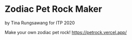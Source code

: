 # Zodiac Pet Rock Maker
by Tina Rungsawang for ITP 2020


Make your own zodiac pet rock!
https://petrock.vercel.app/
